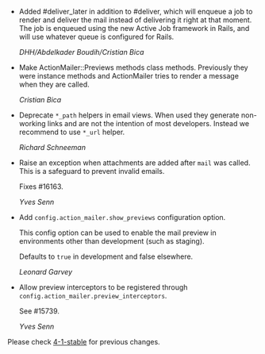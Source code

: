 *   Added #deliver_later in addition to #deliver, which will enqueue a job to render and
    deliver the mail instead of delivering it right at that moment. The job is enqueued 
    using the new Active Job framework in Rails, and will use whatever queue is configured for Rails.
    
    *DHH/Abdelkader Boudih/Cristian Bica*

*   Make ActionMailer::Previews methods class methods. Previously they were
    instance methods and ActionMailer tries to render a message when they
    are called.

    *Cristian Bica*

*   Deprecate `*_path` helpers in email views. When used they generate
    non-working links and are not the intention of most developers. Instead
    we recommend to use `*_url` helper.

    *Richard Schneeman*

*   Raise an exception when attachments are added after `mail` was called.
    This is a safeguard to prevent invalid emails.

    Fixes #16163.

    *Yves Senn*

*   Add `config.action_mailer.show_previews` configuration option.

    This config option can be used to enable the mail preview in environments
    other than development (such as staging).

    Defaults to `true` in development and false elsewhere.

    *Leonard Garvey*

*   Allow preview interceptors to be registered through
    `config.action_mailer.preview_interceptors`.

    See #15739.

    *Yves Senn*

Please check [4-1-stable](https://github.com/rails/rails/blob/4-1-stable/actionmailer/CHANGELOG.md) for previous changes.
